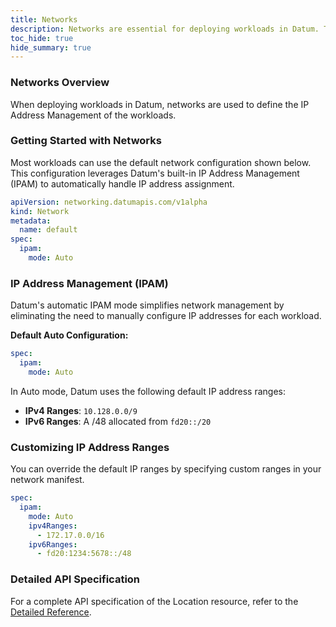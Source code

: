 ```yaml
---
title: Networks
description: Networks are essential for deploying workloads in Datum. They define how workloads communicate.
toc_hide: true
hide_summary: true
---
```


### Networks Overview

When deploying workloads in Datum, networks are used to define the IP Address
Management of the workloads.

### Getting Started with Networks

Most workloads can use the default network configuration shown below. This
configuration leverages Datum's built-in IP Address Management (IPAM) to
automatically handle IP address assignment.

```yaml
apiVersion: networking.datumapis.com/v1alpha
kind: Network
metadata:
  name: default
spec:
  ipam:
    mode: Auto
```

### IP Address Management (IPAM)

Datum's automatic IPAM mode simplifies network management by eliminating
the need to manually configure IP addresses for each workload.

**Default Auto Configuration:**

```yaml
spec:
  ipam:
    mode: Auto
```

In Auto mode, Datum uses the following default IP address ranges:

- **IPv4 Ranges**: `10.128.0.0/9`
- **IPv6 Ranges**: A /48 allocated from `fd20::/20`

### Customizing IP Address Ranges

You can override the default IP ranges by specifying custom ranges in your
network manifest.

```yaml
spec:
  ipam:
    mode: Auto
    ipv4Ranges:
      - 172.17.0.0/16
    ipv6Ranges:
      - fd20:1234:5678::/48
```

### Detailed API Specification

For a complete API specification of the Location resource, refer to the
[Detailed Reference](https://github.com/datum-cloud/network-services-operator/blob/main/docs/api/networks.md).
